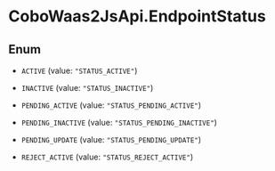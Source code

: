 # CoboWaas2JsApi.EndpointStatus

## Enum


* `ACTIVE` (value: `"STATUS_ACTIVE"`)

* `INACTIVE` (value: `"STATUS_INACTIVE"`)

* `PENDING_ACTIVE` (value: `"STATUS_PENDING_ACTIVE"`)

* `PENDING_INACTIVE` (value: `"STATUS_PENDING_INACTIVE"`)

* `PENDING_UPDATE` (value: `"STATUS_PENDING_UPDATE"`)

* `REJECT_ACTIVE` (value: `"STATUS_REJECT_ACTIVE"`)


